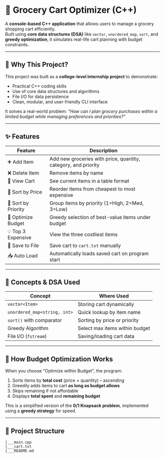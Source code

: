 # 🛒 Grocery Cart Optimizer (C++)

A **console-based C++ application** that allows users to manage a grocery shopping cart efficiently.  
Built using **core data structures (DSA)** like `vector`, `unordered_map`, `sort`, and **greedy optimization**, it simulates real-life cart planning with budget constraints.

---

## 🚀 Why This Project?

This project was built as a **college-level internship project** to demonstrate:
- Practical C++ coding skills
- Use of core data structures and algorithms
- File I/O for data persistence
- Clean, modular, and user-friendly CLI interface

It solves a real-world problem: _"How can I plan grocery purchases within a limited budget while managing preferences and priorities?"_

---

## ✨ Features

| Feature | Description |
|--------|-------------|
| ➕ Add Item | Add new groceries with price, quantity, category, and priority |
| ❌ Delete Item | Remove items by name |
| 📃 View Cart | See current items in a table format |
| 💸 Sort by Price | Reorder items from cheapest to most expensive |
| 🚨 Sort by Priority | Group items by priority (1=High, 2=Med, 3=Low) |
| 🎯 Optimize Budget | Greedy selection of best-value items under budget |
| 💡 Top 3 Expensive | View the three costliest items |
| 💾 Save to File | Save cart to `cart.txt` manually |
| 📥 Auto Load | Automatically loads saved cart on program start |

---

## 🧠 Concepts & DSA Used

| Concept | Where Used |
|--------|-------------|
| `vector<Item>` | Storing cart dynamically |
| `unordered_map<string, int>` | Quick lookup by item name |
| `sort()` with comparator | Sorting by price or priority |
| Greedy Algorithm | Select max items within budget |
| File I/O (`fstream`) | Saving/loading cart data |

---

## 🧮 How Budget Optimization Works

When you choose "Optimize within Budget", the program:

1. Sorts items by **total cost** (price × quantity) – ascending  
2. Greedily adds items to cart **as long as budget allows**  
3. Skips remaining if not affordable  
4. Displays **total spent** and **remaining budget**

This is a simplified version of the **0/1 Knapsack problem**, implemented using a **greedy strategy** for speed.

---

## 📁 Project Structure
    |___main.cpp
    |___cart.txt
    |___README.md

